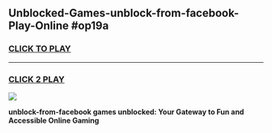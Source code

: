 
## Unblocked-Games-unblock-from-facebook-Play-Online #op19a
<h3>
<a href="https://news.freeplayer.one?title=unblock-from-facebook&ref=3">CLICK TO PLAY</a></h3>
<hr>

<h3>
<a href="https://news.freeplayer.one?title=unblock-from-facebook&ref=3">CLICK 2 PLAY</a>
  
</h3>

<a href="https://news.freeplayer.one?title=unblock-from-facebook&ref=3"><img src="https://clearcache.store/games.png"></a>


**unblock-from-facebook games unblocked: Your Gateway to Fun and Accessible Online Gaming**
